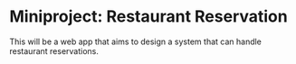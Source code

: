 # Miniproject: Restaurant Reservation

This will be a web app that aims to design a system that can handle restaurant reservations.